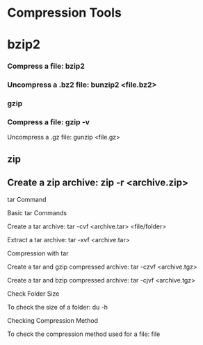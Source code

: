 # Compression Tools

# bzip2

### Compress a file: bzip2

### Uncompress a .bz2 file: bunzip2 <file.bz2>


### gzip

### Compress a file: gzip -v

Uncompress a .gz file: gunzip <file.gz>


## zip

## Create a zip archive: zip -r <archive.zip>


tar Command

Basic tar Commands

Create a tar archive: tar -cvf <archive.tar> <file/folder>

Extract a tar archive: tar -xvf <archive.tar>

Compression with tar

Create a tar and gzip compressed archive: tar -czvf <archive.tgz>

Create a tar and bzip compressed archive: tar -cjvf <archive.tgz>

Check Folder Size

To check the size of a folder: du -h

Checking Compression Method

To check the compression method used for a file: file
